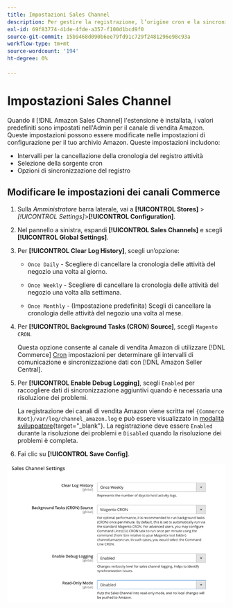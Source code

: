 ```yaml
---
title: Impostazioni Sales Channel
description: Per gestire la registrazione, l’origine cron e la sincronizzazione per le funzioni del canale di vendita Amazon, aggiorna la configurazione Commerce.
exl-id: 69f83774-41de-4fde-a357-f100d1bcd9f0
source-git-commit: 15b9468d090b6ee79fd91c729f2481296e98c93a
workflow-type: tm+mt
source-wordcount: '194'
ht-degree: 0%

---
```


# Impostazioni Sales Channel

Quando il [!DNL Amazon Sales Channel] l&#39;estensione è installata, i valori predefiniti sono impostati nell&#39;Admin per il canale di vendita Amazon. Queste impostazioni possono essere modificate nelle impostazioni di configurazione per il tuo archivio Amazon. Queste impostazioni includono:

- Intervalli per la cancellazione della cronologia del registro attività
- Selezione della sorgente cron
- Opzioni di sincronizzazione del registro

## Modificare le impostazioni dei canali Commerce

1. Sulla _Amministratore_ barra laterale, vai a **[!UICONTROL Stores]** > _[!UICONTROL Settings]_>**[!UICONTROL Configuration]**.

1. Nel pannello a sinistra, espandi **[!UICONTROL Sales Channels]** e scegli **[!UICONTROL Global Settings]**.

1. Per **[!UICONTROL Clear Log History]**, scegli un’opzione:

   - `Once Daily` - Scegliere di cancellare la cronologia delle attività del negozio una volta al giorno.

   - `Once Weekly` - Scegliere di cancellare la cronologia delle attività del negozio una volta alla settimana.

   - `Once Monthly` - (Impostazione predefinita) Scegli di cancellare la cronologia delle attività del negozio una volta al mese.

1. Per **[!UICONTROL Background Tasks (CRON) Source]**, scegli `Magento CRON`.

   Questa opzione consente al canale di vendita Amazon di utilizzare [!DNL Commerce] [Cron](https://docs.magento.com/user-guide/system/cron.html) impostazioni per determinare gli intervalli di comunicazione e sincronizzazione dati con [!DNL Amazon Seller Central].

1. Per **[!UICONTROL Enable Debug Logging]**, scegli `Enabled` per raccogliere dati di sincronizzazione aggiuntivi quando è necessaria una risoluzione dei problemi.

   La registrazione dei canali di vendita Amazon viene scritta nel `{Commerce Root}/var/log/channel_amazon.log` e può essere visualizzato in [modalità sviluppatore](https://docs.magento.com/user-guide/magento/installation-modes.html){target=&quot;_blank&quot;}. La registrazione deve essere `Enabled` durante la risoluzione dei problemi e `Disabled` quando la risoluzione dei problemi è completa.

1. Fai clic su **[!UICONTROL Save Config]**.

![Impostazioni di configurazione del Sales Channel](assets/config-sales-channel-global-settings.png)
